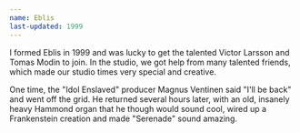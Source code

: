 ```yaml
---
name: Eblis
last-updated: 1999
---
```


I formed Eblis in 1999 and was lucky to get the talented Victor Larsson and Tomas Modin to join. In the studio, we got help from many talented friends, which made our studio times very special and creative. 

One time, the "Idol Enslaved" producer Magnus Ventinen said "I'll be back" and went off the grid. He returned several hours later, with an old, insanely heavy Hammond organ that he though would sound cool, wired up a Frankenstein creation and made "Serenade" sound amazing.